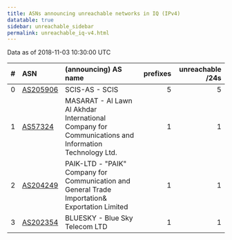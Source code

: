```yaml
---
title: ASNs announcing unreachable networks in IQ (IPv4)
datatable: true
sidebar: unreachable_sidebar
permalink: unreachable_iq-v4.html
---
```


Data as of 2018-11-03 10:30:00 UTC


<div class="datatable-begin"></div>

|   # | ASN                                      | (announcing) AS name                                                                                 |   prefixes |   unreachable /24s |
|----:|:-----------------------------------------|:-----------------------------------------------------------------------------------------------------|-----------:|-------------------:|
|   0 | [AS205906](unreachable_AS205906-v4.html) | SCIS-AS - SCIS                                                                                       |          5 |                  5 |
|   1 | [AS57324](unreachable_AS57324-v4.html)   | MASARAT - Al Lawn Al Akhdar International Company for Communications and Information Technology Ltd. |          1 |                  1 |
|   2 | [AS204249](unreachable_AS204249-v4.html) | PAIK-LTD - "PAIK" Company for Communication and General Trade Importation&amp; Exportation Limited   |          1 |                  1 |
|   3 | [AS202354](unreachable_AS202354-v4.html) | BLUESKY - Blue Sky Telecom LTD                                                                       |          1 |                  1 |

<div class="datatable-end"></div>